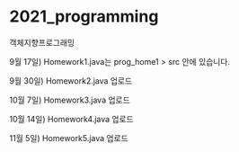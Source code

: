 # 2021_programming
객체지향프로그래밍

9월 17일) Homework1.java는 prog_home1 > src 안에 있습니다.

9월 30일) Homework2.java 업로드

10월 7일) Homework3.java 업로드

10월 14일) Homework4.java 업로드

11월 5일) Homework5.java 업로드
